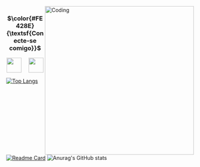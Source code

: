 
<img align="right" alt="Coding" width="400" src="[https://img.odcdn.com.br/wp-content/uploads/2023/10/google-fotos.jpg](https://im.ge/i/KMIKUD)">

<h3 align="center">$\color{#FE428E}{\textsf{Conecte-se comigo}}$</h3>

<div align="center">

  <a href="your link" target="blank"><img align="center" src="https://cdn.jsdelivr.net/npm/simple-icons@3.0.1/icons/linkedin.svg" alt="" height="40" width="40" /></a>
  <a> &nbsp; </a>
  <a> &nbsp; </a>
  <a href="your link" target="blank"><img align="center" src="https://cdn.jsdelivr.net/npm/simple-icons@3.0.1/icons/gmail.svg" alt="" height="40" width="40" /></a>

</div>

[![Top Langs](https://github-readme-stats.vercel.app/api/top-langs/?username=danielgomes775&layout=donut-vertical&theme=radical)](https://github.com/danielgomes775/github-readme-stats)
[![Readme Card](https://github-readme-stats.vercel.app/api/pin/?username=danielgomes775&repo=Websites_Study_Projects&theme=radical)](https://github.com/danielgomes775/github-readme-stats)
![Anurag's GitHub stats](https://github-readme-stats.vercel.app/api?username=danielgomes775&show_icons=true&theme=radical)


